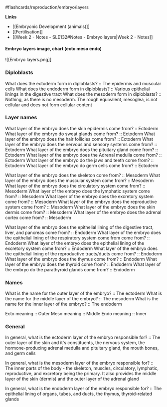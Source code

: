 #flashcards/reproduction/embryo/layers

**Links**
- [[Embryonic Development (animals)]]
- [[Fertilisation]]
- [[Week 2 - Notes - SLE132#Notes - Embryo layers|Week 2 - Notes]]

#### Embryo layers image, chart (ecto meso endo)
![[Embryo layers.png]]

### Diploblasts
What does the ectoderm form in diploblasts? :: The epidermis and muscular cells
What does the endoderm form in diploblasts? :: Various epithelial linings in the digestive tract
What does the mesoderm form in diploblasts? :: Nothing, as there is no mesoderm. The rough equivalent, mesoglea, is not cellular and does not form cellular content

### Layer names
What layer of the embryo does the skin epidermis come from? :: Ectoderm
What layer of the embryo do sweat glands come from? :: Ectoderm
What layer of the embryo does the hair follicles come from? :: Ectoderm
What layer of the embryo does the nervous and sensory systems come from? :: Ectoderm
What layer of the embryo does the pituitary gland come from? :: Ectoderm
What layer of the embryo does the Adrenal medulla come from? :: Ectoderm
What layer of the embryo do the jaws and teeth come from? :: Ectoderm
What layer of the embryo do germ cells come from? :: Ectoderm

What layer of the embryo does the skeleton come from? :: Mesoderm
What layer of the embryo does the muscular system come from? :: Mesoderm
What layer of the embryo does the circulatory system come from? :: Mesoderm
What layer of the embryo does the lymphatic system come from? :: Mesoderm
What layer of the embryo does the excretory system come from? :: Mesoderm
What layer of the embryo does the reproductive system come from? :: Mesoderm
What layer of the embryo does the skin dermis come from? :: Mesoderm
What layer of the embryo does the adrenal cortex come from? :: Mesoderm

What layer of the embryo does the epithelial lining of the digestive tract, liver, and pancreas come from? :: Endoderm
What layer of the embryo does the epithelial lining of the respiratory system come from come from? :: Endoderm
What layer of the embryo does the epithelial lining of the excretory system come from? :: Endoderm
What layer of the embryo does the epithelial lining of the reproductive tracts/ducts come from? :: Endoderm
What layer of the embryo does the thymus come from? :: Endoderm
What layer of the embryo does the thyroid come from? :: Endoderm
What layer of the embryo do the parathyroid glands come from? :: Endoderm

### Names
What is the name for the outer layer of the embryo? :: The ectoderm
What is the name for the middle layer of the embryo? :: The mesoderm
What is the name for the inner layer of the embryo? :: The endoderm

Ecto meaning :: Outer
Meso meaning :: Middle
Endo meaning :: Inner
### General
In general, what is the ectoderm layer of the embryo responsible for? :: The outer layer of the skin and it's constituents, the nervous system, the hormone-producing adrenal medulla and pituitary gland, the mouth bones, and germ cells

In general, what is the mesoderm layer of the embryo responsible for? :: The inner parts of the body - the skeleton, muscles, circulatory, lymphatic, reproductive, and excretory being the primary. It also provides the middle layer of the skin (dermis) and the outer layer of the adrenal gland

In general, what is the endoderm layer of the embryo responsible for? :: The epithelial lining of organs, tubes, and ducts, the thymus, thyroid-related glands